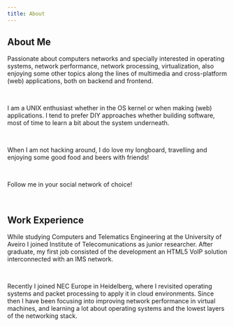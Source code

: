 ```yaml
---
title: About
---
```


About Me
--------

Passionate about computers networks and specially interested in operating systems,
network performance, network processing, virtualization, also enjoying some other
topics along the lines of multimedia and cross-platform (web) applications, both
on backend and frontend.

<br/>

I am a UNIX enthusiast whether in the OS kernel or when making (web) applications.
I tend to prefer DIY approaches whether building software, most of time to learn a bit
about the system underneath.

<br/>

When I am not hacking around, I do love my longboard, travelling and enjoying some good
food and beers with friends!

<br/>

Follow me in your social network of choice!

<br/>

<a href="https://github.com/jpemartins"><i class="icon-2x icon-github-sign"></i></a>
<a href="https://pt.linkedin.com/in/jpemartins/"><i class="icon-2x icon-linkedin-sign"></i></a>
<a href="https://instagram.com/jpemartins"><i class="icon-2x icon-instagram-sign"></i></a>
<a href="https://facebook.com/jpemartins"><i class="icon-2x icon-facebook-sign"></i></a>
<a href="https://twitter.com/jpemartins"><i class="icon-2x icon-twitter-sign"></i></a>
<a href="https://soundcloud.com/jpemartins"><i class="icon-2x icon-soundcloud-sign"></i></a>
<a href="https://play.spotify.com/user/jpemartins"><i class="icon-2x icon-spotify-sign"></i></a>

Work Experience
---------------

While studying Computers and Telematics Engineering at the University of Aveiro I joined
Institute of Telecomunications as junior researcher. After graduate, my first job consisted
of the development an HTML5 VoIP solution interconnected with an IMS network.

<br/>

Recently I joined NEC Europe in Heidelberg, where I revisited operating systems and packet
processing to apply it in cloud environments. Since then I have been focusing into improving
network performance in virtual machines, and learning a lot about operating systems and the
lowest layers of the networking stack.
